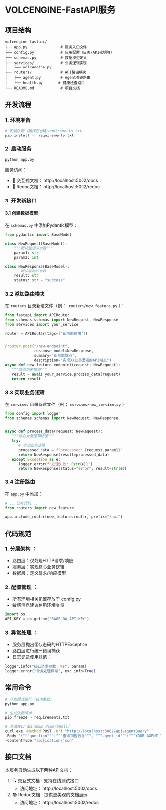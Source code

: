 # VOLCENGINE-FastAPI服务

## 项目结构
```tree
volcengine-fastapi/
├── app.py               # 服务入口文件
├── config.py            # 应用配置（日志/API密钥等）
├── schemas.py           # 数据模型定义
├── services/            # 业务逻辑实现
│   └── volcengine.py 
├── routers/             # API路由模块
│   ├── agent.py         # Agent查询路由
│   └── health.py       # 健康检查路由
└── README.md            # 项目文档
```


## 开发流程

### 1. 环境准备

```bash
# 安装依赖（确保已创建requirements.txt）
pip install -r requirements.txt
```


### 2. 启动服务
```bash
python app.py
```
服务访问：
- 📘 交互式文档： http://localhost:5002/docs
- 📙 Redoc文档： http://localhost:5002/redoc

### 3. 开发新接口
#### 3.1 创建数据模型
在 `schemas.py` 中添加Pydantic模型：
```python
from pydantic import BaseModel

class NewRequest(BaseModel):
    """新功能请求参数"""
    param1: str
    param2: int

class NewResponse(BaseModel):
    """新功能响应参数""" 
    result: str
    status: str = "success"
```

### 3.2 添加路由模块
在 `routers` 目录新建文件（例：` routers/new_feature.py` ）：

```python
from fastapi import APIRouter
from schemas.schemas import NewRequest, NewResponse
from services import your_service

router = APIRouter(tags=["新功能模块"])


@router.post("/new-endpoint",
             response_model=NewResponse,
             summary="新功能端点",
             description="实现XX业务逻辑的API端点")
async def new_feature_endpoint(request: NewRequest):
   """端点功能描述"""
   result = await your_service.process_data(request)
   return result
```

### 3.3 实现业务逻辑
在 `services` 目录新建文件（例： `services/new_service.py` ）

```python
from config import logger
from schemas.schemas import NewRequest, NewResponse


async def process_data(request: NewRequest):
   """核心业务逻辑处理"""
   try:
      # 实现业务逻辑
      processed_data = f"processed: {request.param1}"
      return NewResponse(result=processed_data)
   except Exception as e:
      logger.error(f"处理失败: {str(e)}")
      return NewResponse(status="error", result=str(e))
```
### 3.4 注册路由
在 `app.py` 中添加：
```python
# ...已有代码...
from routers import new_feature

app.include_router(new_feature.router, prefix="/api")
```

## 代码规范
### 1. 分层架构 ：
   
   - 路由层：仅处理HTTP请求/响应
   - 服务层：实现核心业务逻辑
   - 数据层：定义请求/响应模型
### 2. 配置管理 ：
   
   - 所有环境相关配置存放于 config.py
   - 敏感信息建议使用环境变量
```python
import os
API_KEY = os.getenv("RAGFLOW_API_KEY")
   ```
### 3. 异常处理 ：
   
   - 服务层抛出带状态码的HTTPException
   - 路由层进行统一错误捕获
   - 日志记录使用规范：
```python
logger.info("接口请求参数: %s", params)
logger.error("业务处理异常", exc_info=True)
```
## 常用命令
```bash
# 开发模式运行（自动重载）
python app.py

# 生成依赖清单
pip freeze > requirements.txt

# 测试接口（Windows PowerShell）
curl.exe -Method POST -Uri "http://localhost:5002/api/agentQuery" `
-Body '{"""question""":"""查询销售数据""", """agent_id""":"""YOUR_AGENT_ID"""}' `
-ContentType "application/json"

```
## 接口文档
本服务自动生成以下两种API文档：

1. 🔍 交互式文档 - 支持在线测试接口
   - 访问地址： http://localhost:5002/docs
2. 📚 Redoc文档 - 提供更美观的文档展示
   - 访问地址： http://localhost:5002/redoc

